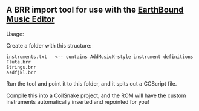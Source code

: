 ## A BRR import tool for use with the [EarthBound Music Editor](https://github.com/PKHackers/ebmused/releases)

Usage:

Create a folder with this structure:
```
instruments.txt   <-- contains AddMusicK-style instrument definitions
Flute.brr
Strings.brr
asdfjkl.brr
```

Run the tool and point it to this folder, and it spits out a CCScript file.

Compile this into a CoilSnake project, and the ROM will have the custom instruments automatically inserted and repointed for you!
